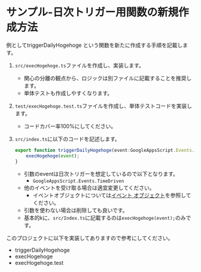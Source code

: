 # サンプル-日次トリガー用関数の新規作成方法

例としてtriggerDailyHogehoge という関数を新たに作成する手順を記載します。

1. `src/execHogehoge.ts`ファイルを作成し、実装します。
   - 関心の分離の観点から、ロジックは別ファイルに記載することを推奨します。
   - 単体テストも作成しやすくなります。

2. `test/execHogehoge.test.ts`ファイルを作成し、単体テストコードを実装します。
   - コードカバー率100%にしてください。

3. `src/index.ts`に以下のコードを記述します。

    ```typescript
    export function triggerDailyHogehoge(event:GoogleAppsScript.Events.TimeDriven){
        execHogehoge(event);
    }
    ```

   - 引数のeventは日次トリガーを想定しているので以下となります。
     - `GoogleAppsScript.Events.TimeDriven`
   - 他のイベントを受け取る場合は適宜変更してください。
     - イベントオブジェクトについては[イベント オブジェクト](https://developers.google.com/apps-script/guides/triggers/events?hl=ja)を参照してください。
   - 引数を使わない場合は削除しても良いです。
   - 基本的kに、`src/Index.ts`に記載するのは`execHogehoge(event);`のみです。

このプロジェクトに以下を実装してありますので参考にしてください。

- triggerDailyHogehoge
- execHogehoge
- execHogehoge.test
